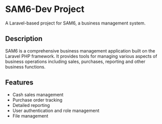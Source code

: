 # SAM6-Dev Project  
  
A Laravel-based project for SAM6, a business management system.  
  
## Description  
  
SAM6 is a comprehensive business management application built on the Laravel PHP framework. It provides tools for managing various aspects of business operations including sales, purchases, reporting and other business functions. 
  
## Features  
  
- Cash sales management  
- Purchase order tracking  
- Detailed reporting  
- User authentication and role management  
- File management 
